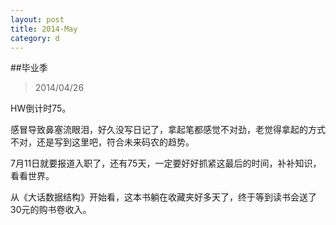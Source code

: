 ```yaml
---
layout: post
title: 2014-May
category: d
---
```


##毕业季

>2014/04/26

HW倒计时75。

感冒导致鼻塞流眼泪，好久没写日记了，拿起笔都感觉不对劲，老觉得拿起的方式不对，还是写到这里吧，符合未来码农的趋势。

7月11日就要报道入职了，还有75天，一定要好好抓紧这最后的时间，补补知识，看看世界。

从《大话数据结构》开始看，这本书躺在收藏夹好多天了，终于等到读书会送了30元的购书卷收入。


